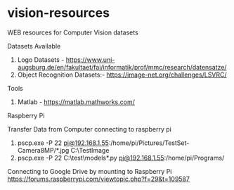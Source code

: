 # vision-resources
WEB resources for Computer Vision datasets


Datasets Available
1. Logo Datasets - https://www.uni-augsburg.de/en/fakultaet/fai/informatik/prof/mmc/research/datensatze/
2. Object Recognition Datasets:- https://image-net.org/challenges/LSVRC/



Tools
1. Matlab - https://matlab.mathworks.com/













Raspberry Pi

Transfer Data from Computer connecting to raspberry pi
1. pscp.exe -P 22 pi@192.168.1.55:/home/pi/Pictures/TestSet-Camera8MP/*.jpg C:\TestImage
2. pscp.exe -P 22 C:\test\models\*.py pi@192.168.1.55:/home/pi/Programs/

Connecting to Google Drive by mounting to Raspberry Pi
https://forums.raspberrypi.com/viewtopic.php?f=29&t=109587

